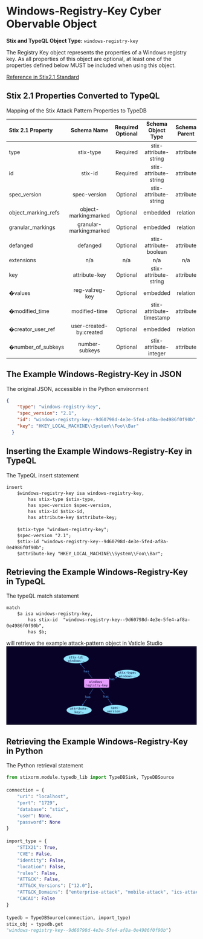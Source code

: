 # Windows-Registry-Key Cyber Obervable Object

**Stix and TypeQL Object Type:**  `windows-registry-key`

The Registry Key object represents the properties of a Windows registry key. As all properties of this object are optional, at least one of the properties defined below MUST be included when using this object.

[Reference in Stix2.1 Standard](https://docs.oasis-open.org/cti/stix/v2.1/os/stix-v2.1-os.html#_luvw8wjlfo3y)
## Stix 2.1 Properties Converted to TypeQL
Mapping of the Stix Attack Pattern Properties to TypeDB

|  Stix 2.1 Property    |           Schema Name             | Required  Optional  |      Schema Object Type | Schema Parent  |
|:--------------------|:--------------------------------:|:------------------:|:------------------------:|:-------------:|
|  type                 |            stix-type              |      Required       |  stix-attribute-string    |   attribute    |
|  id                   |             stix-id               |      Required       |  stix-attribute-string    |   attribute    |
|  spec_version         |           spec-version            |      Optional       |  stix-attribute-string    |   attribute    |
|  object_marking_refs  |      object-marking:marked        |      Optional       |   embedded     |relation |
|  granular_markings    |     granular-marking:marked       |      Optional       |   embedded     |relation |
| defanged |defanged |      Optional       |stix-attribute-boolean |   attribute    |
|  extensions           |               n/a                 |        n/a          |           n/a             |      n/a       |
| key |attribute-key |      Optional       |  stix-attribute-string    |   attribute    |
| �values |reg-val:reg-key |      Optional       |embedded |relation |
| �modified_time |modified-time |      Optional       |  stix-attribute-timestamp    |   attribute    |
| �creator_user_ref |user-created-by:created |      Optional       |embedded |relation |
| �number_of_subkeys |number-subkeys |      Optional       |  stix-attribute-integer    |   attribute    |

## The Example Windows-Registry-Key in JSON
The original JSON, accessible in the Python environment
```json
{
    "type": "windows-registry-key",  
    "spec_version": "2.1",  
    "id": "windows-registry-key--9d60798d-4e3e-5fe4-af8a-0e4986f0f90b",  
    "key": "HKEY_LOCAL_MACHINE\\System\\Foo\\Bar"  
  }
```


## Inserting the Example Windows-Registry-Key in TypeQL
The TypeQL insert statement
```typeql
insert 
    $windows-registry-key isa windows-registry-key,
        has stix-type $stix-type,
        has spec-version $spec-version,
        has stix-id $stix-id,
        has attribute-key $attribute-key;
    
    $stix-type "windows-registry-key";
    $spec-version "2.1";
    $stix-id "windows-registry-key--9d60798d-4e3e-5fe4-af8a-0e4986f0f90b";
    $attribute-key "HKEY_LOCAL_MACHINE\\System\\Foo\\Bar";
```

## Retrieving the Example Windows-Registry-Key in TypeQL
The typeQL match statement

```typeql
match
    $a isa windows-registry-key,
        has stix-id  "windows-registry-key--9d60798d-4e3e-5fe4-af8a-0e4986f0f90b",
        has $b;
```


will retrieve the example attack-pattern object in Vaticle Studio
![Windows-Registry-Key Example](./img/registry-key.png)

## Retrieving the Example Windows-Registry-Key  in Python
The Python retrieval statement

```python
from stixorm.module.typedb_lib import TypeDBSink, TypeDBSource

connection = {
    "uri": "localhost",
    "port": "1729",
    "database": "stix",
    "user": None,
    "password": None
}

import_type = {
    "STIX21": True,
    "CVE": False,
    "identity": False,
    "location": False,
    "rules": False,
    "ATT&CK": False,
    "ATT&CK_Versions": ["12.0"],
    "ATT&CK_Domains": ["enterprise-attack", "mobile-attack", "ics-attack"],
    "CACAO": False
}

typedb = TypeDBSource(connection, import_type)
stix_obj = typedb.get
"windows-registry-key--9d60798d-4e3e-5fe4-af8a-0e4986f0f90b")
```

